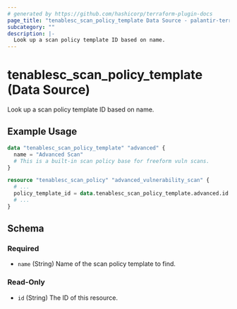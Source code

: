 ```yaml
---
# generated by https://github.com/hashicorp/terraform-plugin-docs
page_title: "tenablesc_scan_policy_template Data Source - palantir-terraform-provider-tenablesc-516062331"
subcategory: ""
description: |-
  Look up a scan policy template ID based on name.
---
```


# tenablesc_scan_policy_template (Data Source)

Look up a scan policy template ID based on name.

## Example Usage

```terraform
data "tenablesc_scan_policy_template" "advanced" {
  name = "Advanced Scan"
  # This is a built-in scan policy base for freeform vuln scans.
}

resource "tenablesc_scan_policy" "advanced_vulnerability_scan" {
  # ...
  policy_template_id = data.tenablesc_scan_policy_template.advanced.id
  # ...
}
```

<!-- schema generated by tfplugindocs -->
## Schema

### Required

- `name` (String) Name of the scan policy template to find.

### Read-Only

- `id` (String) The ID of this resource.


